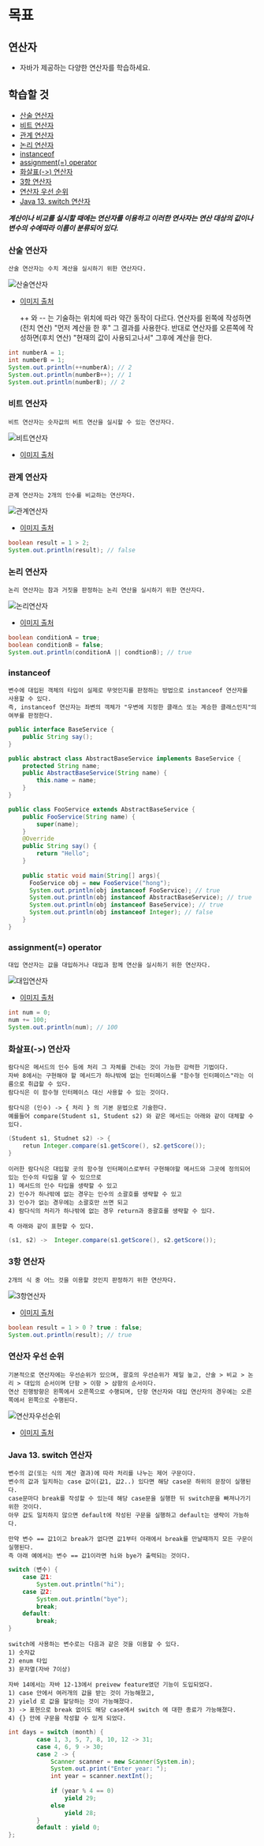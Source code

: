 # 목표
## 연산자
- 자바가 제공하는 다양한 연산자를 학습하세요.

## 학습할 것
- [산술 연산자](#산술-연산자)
- [비트 연산자](#비트-연산자)
- [관계 연산자](#관계-연산자)
- [논리 연산자](#논리-연산자)
- [instanceof](#instanceof)
- [assignment(=) operator](#assignment(=)-operator)
- [화살표(->) 연산자](#화살표(->)-연산자)
- [3항 연산자](#3항-연산자)
- [연산자 우선 순위](#연산자-우선-순위)
- [Java 13. switch 연산자](#Java-13.-switch-연산자)


***계산이나 비교를 실시할 때에는 연산자를 이용하고 이러한 연사자는 연산 대상의 값이나 변수의 수에따라 이름이 분류되어 있다.***

### 산술 연산자
    산술 연산자는 수치 계산을 실시하기 위한 연산자다.
![산술연산자](../image/산술연산자.png)
- [이미지 출처](http://blog.daum.net/hsjeong106/53)
    
    
    
    ++ 와 -- 는 기술하는 위치에 따라 약간 동작이 다르다. 
    연산자를 왼쪽에 작성하면(전치 연산) "먼저 계산을 한 후" 그 결과를 사용한다.
    반대로 연산자를 오른쪽에 작성하면(후치 연산) "현재의 값이 사용되고나서" 그후에 계산을 한다.
```java
int numberA = 1;
int numberB = 1;
System.out.println(++numberA); // 2
System.out.println(numberB++); // 1
System.out.println(numberB); // 2
```        
### 비트 연산자
    비트 연산자는 숫자값의 비트 연산을 실시할 수 있는 연산자다.
![비트연산자](../image/비트연산자.png)
- [이미지 출처](https://velog.io/@foeverna/Java-%EC%97%B0%EC%82%B0%EC%9E%90-%EA%B4%80%EA%B3%84-%EB%85%BC%EB%A6%AC-%EC%A1%B0%EA%B1%B4-%EB%B9%84%ED%8A%B8-%EC%97%B0%EC%82%B0%EC%9E%90)    


### 관계 연산자
    관계 연산자는 2개의 인수를 비교하는 연산자다.
![관계연산자](../image/관계연산자.png)
- [이미지 출처](https://programmer-seva.tistory.com/8)
```java
boolean result = 1 > 2;
System.out.println(result); // false
```

### 논리 연산자
    논리 연산자는 참과 거짓을 판정하는 논리 연산을 실시하기 위한 연산자다.
![논리연산자](../image/논리연산자.png)
- [이미지 출처](https://velog.io/@foeverna/Java-%EC%97%B0%EC%82%B0%EC%9E%90-%EA%B4%80%EA%B3%84-%EB%85%BC%EB%A6%AC-%EC%A1%B0%EA%B1%B4-%EB%B9%84%ED%8A%B8-%EC%97%B0%EC%82%B0%EC%9E%90)
```java
boolean conditionA = true;
boolean conditionB = false;
System.out.println(conditionA || condtionB); // true  
```

### instanceof
    변수에 대입된 객체의 타입이 실제로 무엇인지를 판정하는 방법으로 instanceof 연산자를 사용할 수 있다.
    즉, instanceof 연산자는 좌변의 객체가 "우변에 지정한 클래스 또는 계승한 클래스인지"의 여부를 판정한다.
```java
public interface BaseService {
    public String say();
}

public abstract class AbstractBaseService implements BaseService {
    protected String name;
    public AbstractBaseService(String name) {
        this.name = name;
    }
}

public class FooService extends AbstractBaseService {
    public FooService(String name) {
        super(name);
    } 
    @Override
    public String say() {
        return "Hello";
    }
    
    public static void main(String[] args){
      FooService obj = new FooService("hong");
      System.out.println(obj instanceof FooService); // true
      System.out.println(obj instanceof AbstractBaseService); // true
      System.out.println(obj instanceof BaseService); // true
      System.out.println(obj instanceof Integer); // false
    }
}
```
### assignment(=) operator
    대입 연산자는 값을 대입하거나 대입과 함께 연산을 실시하기 위한 연산자다.
![대입연산자](../image/대입연산자.png)
- [이미지 출처](https://unknownyun.blogspot.com/2018/08/blog-post_80.html)
```java
int num = 0;
num += 100;
System.out.println(num); // 100 
```
### 화살표(->) 연산자
    람다식은 메서드의 인수 등에 처리 그 자체를 건네는 것이 가능한 강력한 기법이다.
    자바 8에서는 구현해야 할 메서드가 하나밖에 없는 인터페이스를 "함수형 인터페이스"라는 이름으로 취급할 수 있다.
    람다식은 이 함수형 인터페이스 대신 사용할 수 있는 것이다.
    
    람다식은 (인수) -> { 처리 } 의 기본 문법으로 기술한다.
    예를들어 compare(Student s1, Student s2) 와 같은 메서드는 아래와 같이 대체할 수 있다.
```java
(Student s1, Studnet s2) -> {
    retun Integer.compare(s1.getScore(), s2.getScore());
}
```    
    이러한 람다식은 대입할 곳의 함수형 인터페이스로부터 구현해야할 메서드와 그곳에 정의되어 있는 인수의 타입을 알 수 있으므로
    1) 메서드의 인수 타입을 생략할 수 있고
    2) 인수가 하나밖에 없는 경우는 인수의 소괄호를 생략할 수 있고
    3) 인수가 없는 경우에는 소괄호만 쓰면 되고
    4) 람다식의 처리가 하나밖에 없는 경우 return과 중괄호를 생략할 수 있다.
    
    즉 아래와 같이 표현할 수 있다.
```java
(s1, s2) ->  Integer.compare(s1.getScore(), s2.getScore());
```   
    
### 3항 연산자
    2개의 식 중 어느 것을 이용할 것인지 판정하기 위한 연산자다.
![3항연산자](../image/3항연산자.jpeg)
- [이미지 출처](https://coding-factory.tistory.com/266)
```java
boolean result = 1 > 0 ? true : false;
System.out.println(result); // true 
```

### 연산자 우선 순위
    기본적으로 연산자에는 우선순위가 있으며, 괄호의 우선순위가 제일 높고, 산술 > 비교 > 논리 > 대입의 순서이며 단항 > 이항 > 삼항의 순서이다.
    연산 진행방향은 왼쪽에서 오른쪽으로 수행되며, 단항 연산자와 대입 연산자의 경우에는 오른쪽에서 왼쪽으로 수행된다.
![연산자우선순위](../image/연산자우선순위.png)
- [이미지 출처](https://toma0912.tistory.com/66)

### Java 13. switch 연산자
    변수의 값(또는 식의 계산 결과)에 따라 처리를 나누는 제어 구문이다.
    변수의 값과 일치하는 case 값이(값1, 값2..) 있다면 해당 case문 하위의 문장이 실행된다.
    case문마다 break를 작성할 수 있는데 해당 case문을 실행한 뒤 switch문을 빠져나가기 위한 것이다.
    아무 값도 일치하지 않으면 default에 작성된 구문을 실행하고 default는 생략이 가능하다.
    
    만약 변수 == 값1이고 break가 없다면 값1부터 아래에서 break를 만날때까지 모든 구문이 실행된다.
    즉 아래 예에서는 변수 == 값1이라면 hi와 bye가 출력되는 것이다.
```java
switch (변수) {
    case 값1:
        System.out.println("hi");
    case 값2:
        System.out.println("bye");
        break;
    default:
        break;
} 
```
    switch에 사용하는 변수로는 다음과 같은 것을 이용할 수 있다.
    1) 숫자값
    2) enum 타입
    3) 문자열(자바 7이상)
    
    자바 14에서는 자바 12-13에서 preivew feature였던 기능이 도입되었다.
    1) case 안에서 여러개의 값을 받는 것이 가능해졌고,
    2) yield 로 값을 할당하는 것이 가능해졌다.
    3) -> 표현으로 break 없이도 해당 case에서 switch 에 대한 종료가 가능해졌다.
    4) {} 안에 구문을 작성할 수 있게 되었다.
```java
int days = switch (month) {
        case 1, 3, 5, 7, 8, 10, 12 -> 31;
        case 4, 6, 9 -> 30;
        case 2 -> {
            Scanner scanner = new Scanner(System.in);
            System.out.print("Enter year: ");
            int year = scanner.nextInt();
 
            if (year % 4 == 0)
                yield 29;
            else
                yield 28;
        }
        default : yield 0;
};
```